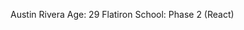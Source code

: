Austin Rivera
Age: 29
Flatiron School: Phase 2 (React)


<!---
Austin424/Austin424 is a ✨ special ✨ repository because its `README.md` (this file) appears on your GitHub profile.
You can click the Preview link to take a look at your changes.
--->
